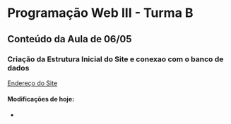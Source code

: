 # Programação Web III - Turma B

## Conteúdo da Aula de 06/05

### Criação da Estrutura Inicial do Site e conexao com o banco de dados

[Endereço do Site](https://github.com/hidalgojunior/progweb3_b)

#### Modificações de hoje:

* 